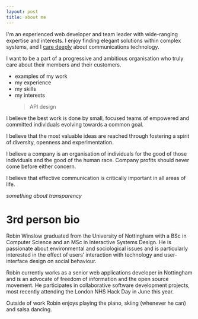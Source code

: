 ```yaml
---
layout: post
title: about me
---
```


I'm an experienced web developer and team leader with wide-ranging expertise and interests. I enjoy finding elegant solutions within complex systems, and I [care deeply](/2013/05/30/why-i-love-the-internet/) about communications technology.

I want to be a part of a progressive and ambitious organisation who truly care about their members and their customers.

- examples of my work
- my experience
- my skills
- my interests
  > API design
  >

I believe the best work is done by small, focused teams of empowered and committed individuals evolving towards a common goal.

I believe that the most valuable ideas are reached through fostering a spirit of diversity, openness and experimentation.

I believe a company is an organisation of individuals for the good of those individuals and the good of the human race. Company profits should never come before either concern.

I believe that effective communication is critically important in all areas of life.

*something about transparency*

3rd person bio
===

Robin Winslow graduated from the University of Nottingham with a BSc in Computer Science and an MSc in Interactive Systems Design. He is passionate about environmental and sociological issues and is particularly interested in the effect of users’ interaction with technology and user-interface design on social behaviour.

Robin currently works as a senior web applications developer in Nottingham and is an advocate of freedom of information and the open source movement. He participates in collaborative software development projects, most recently attending the London NHS Hack Day in June this year.

Outside of work Robin enjoys playing the piano, skiing (whenever he can) and salsa dancing.
